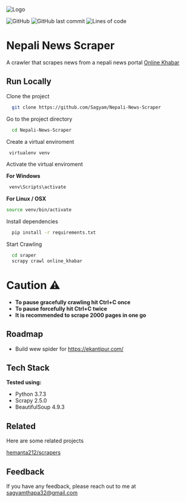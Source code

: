 ![Logo](https://www.onlinekhabar.com/wp-content/themes/onlinekhabar-2018/img/logoMain.png)

![GitHub](https://img.shields.io/github/license/sagyam/Nepali-News-Scraper?style=for-the-badge)
![GitHub last commit](https://img.shields.io/github/last-commit/Sagyam/Nepali-News-Scraper?style=for-the-badge)
![Lines of code](https://img.shields.io/tokei/lines/github/sagyam/Nepali-News-Scraper?style=for-the-badge)
# Nepali News Scraper

A crawler that scrapes news from a nepali news portal [Online Khabar](onlinekhabar.com)



## Run Locally

Clone the project

```bash
  git clone https://github.com/Sagyam/Nepali-News-Scraper
```

Go to the project directory

```bash
  cd Nepali-News-Scraper
```
Create a virtual enviroment

```bash
 virtualenv venv
```
Activate the virtual enviroment

**For Windows**
```bash
 venv\Scripts\activate
```
**For Linux / OSX**

```bash
source venv/bin/activate
```


Install dependencies

```bash
  pip install -r requirements.txt
```

Start Crawling

```bash
  cd sraper
  scrapy crawl online_khabar
```

# Caution ⚠️ 
 - **To pause gracefully crawling hit Ctrl+C once**
  - **To pause forcefully hit Ctrl+C twice**
  - **It is recommended to scrape 2000 pages in one go** 
## Roadmap

- Build wew spider for https://ekantipur.com/


  
## Tech Stack

**Tested using:** 
- Python 3.7.3
- Scrapy 2.5.0
- BeautifulSoup 4.9.3

  
## Related

Here are some related projects

[hemanta212/scrapers](https://github.com/hemanta212/scrapers)

  
## Feedback

If you have any feedback, please reach out to me at sagyamthapa32@gmail.com

  